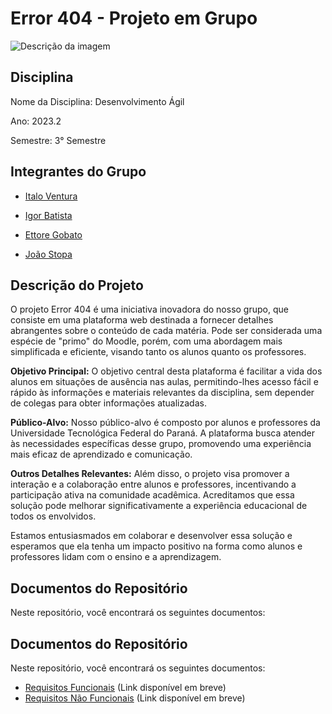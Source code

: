 # Error 404 - Projeto em Grupo 

![Descrição da imagem](https://th.bing.com/th/id/OIP.62xhvNEXe6zrO_b7GasapAHaHa?pid=ImgDet&rs=1)

## Disciplina

Nome da Disciplina: Desenvolvimento Ágil

Ano: 2023.2

Semestre: 3° Semestre

## Integrantes do Grupo
- [Italo Ventura](https://github.com/ItaloVenturaa)  
  
- [Igor Batista](https://github.com/IgorBatistaLima)  

- [Ettore Gobato](https://github.com/EttoreGobato)  

- [João Stopa](https://github.com/Joaostopa)  

## Descrição do Projeto

O projeto Error 404 é uma iniciativa inovadora do nosso grupo, que consiste em uma plataforma web destinada a fornecer detalhes abrangentes sobre o conteúdo de cada matéria. Pode ser considerada uma espécie de "primo" do Moodle, porém, com uma abordagem mais simplificada e eficiente, visando tanto os alunos quanto os professores. 

**Objetivo Principal:**
O objetivo central desta plataforma é facilitar a vida dos alunos em situações de ausência nas aulas, permitindo-lhes acesso fácil e rápido às informações e materiais relevantes da disciplina, sem depender de colegas para obter informações atualizadas.

**Público-Alvo:**
Nosso público-alvo é composto por alunos e professores da Universidade Tecnológica Federal do Paraná. A plataforma busca atender às necessidades específicas desse grupo, promovendo uma experiência mais eficaz de aprendizado e comunicação.

**Outros Detalhes Relevantes:**
Além disso, o projeto visa promover a interação e a colaboração entre alunos e professores, incentivando a participação ativa na comunidade acadêmica. Acreditamos que essa solução pode melhorar significativamente a experiência educacional de todos os envolvidos.

Estamos entusiasmados em colaborar e desenvolver essa solução e esperamos que ela tenha um impacto positivo na forma como alunos e professores lidam com o ensino e a aprendizagem.

## Documentos do Repositório
Neste repositório, você encontrará os seguintes documentos:

## Documentos do Repositório
Neste repositório, você encontrará os seguintes documentos:

- [Requisitos Funcionais](Requisitos%20do%20Usuário/RF.md) (Link disponível em breve)
- [Requisitos Não Funcionais](Requisitos%20do%20Usuário/RNF.md) (Link disponível em breve)
